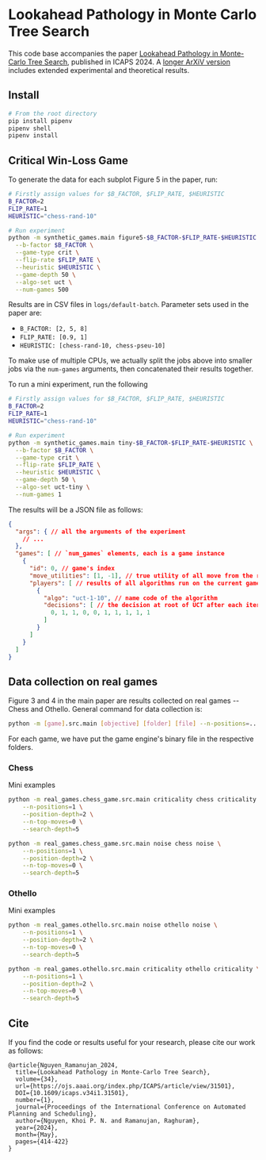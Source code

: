 # Lookahead Pathology in Monte Carlo Tree Search

This code base accompanies the paper [Lookahead Pathology in Monte-Carlo Tree Search](https://ojs.aaai.org/index.php/ICAPS/article/view/31501), published in ICAPS 2024. A [longer ArXiV version](https://arxiv.org/abs/2212.05208) includes extended experimental and theoretical results.

## Install

```bash
# From the root directory
pip install pipenv
pipenv shell
pipenv install
```

## Critical Win-Loss Game

To generate the data for each subplot Figure 5 in the paper, run:
```bash
# Firstly assign values for $B_FACTOR, $FLIP_RATE, $HEURISTIC
B_FACTOR=2
FLIP_RATE=1
HEURISTIC="chess-rand-10"

# Run experiment
python -m synthetic_games.main figure5-$B_FACTOR-$FLIP_RATE-$HEURISTIC \
  --b-factor $B_FACTOR \
  --game-type crit \
  --flip-rate $FLIP_RATE \
  --heuristic $HEURISTIC \
  --game-depth 50 \
  --algo-set uct \
  --num-games 500
```

Results are in CSV files in `logs/default-batch`. Parameter sets used in the paper are:
- `B_FACTOR: [2, 5, 8]`
- `FLIP_RATE: [0.9, 1]`
- `HEURISTIC: [chess-rand-10, chess-pseu-10]`

To make use of multiple CPUs, we actually split the jobs above into smaller jobs via the `num-games` arguments, then concatenated their results together.

To run a mini experiment, run the following
```bash
# Firstly assign values for $B_FACTOR, $FLIP_RATE, $HEURISTIC
B_FACTOR=2
FLIP_RATE=1
HEURISTIC="chess-rand-10"

# Run experiment
python -m synthetic_games.main tiny-$B_FACTOR-$FLIP_RATE-$HEURISTIC \
  --b-factor $B_FACTOR \
  --game-type crit \
  --flip-rate $FLIP_RATE \
  --heuristic $HEURISTIC \
  --game-depth 50 \
  --algo-set uct-tiny \
  --num-games 1
```

The results will be a JSON file as follows:
```json
{
  "args": { // all the arguments of the experiment
    // ...
  },
  "games": [ // `num_games` elements, each is a game instance
    {
      "id": 0, // game's index
      "move_utilities": [1, -1], // true utility of all move from the root node, from 0 to B_FACTOR-1
      "players": [ // results of all algorithms run on the current game
        {
          "algo": "uct-1-10", // name code of the algorithm
          "decisions": [ // the decision at root of UCT after each iteration
            0, 1, 1, 0, 0, 1, 1, 1, 1, 1
          ]
        }
      ]
    }
  ]
}
```

## Data collection on real games

Figure 3 and 4 in the main paper are results collected on real games -- Chess and Othello. General command for data collection is:

```bash
python -m [game].src.main [objective] [folder] [file] --n-positions=... --position-depth=... --n-top-moves=... --search-depth
```

For each game, we have put the game engine's binary file in the respective folders.

### Chess

Mini examples

```bash
python -m real_games.chess_game.src.main criticality chess criticality \
    --n-positions=1 \
    --position-depth=2 \
    --n-top-moves=0 \
    --search-depth=5

python -m real_games.chess_game.src.main noise chess noise \
    --n-positions=1 \
    --position-depth=2 \
    --n-top-moves=0 \
    --search-depth=5
```

### Othello

Mini examples
```bash
python -m real_games.othello.src.main noise othello noise \
    --n-positions=1 \
    --position-depth=2 \
    --n-top-moves=0 \
    --search-depth=5

python -m real_games.othello.src.main criticality othello criticality \
    --n-positions=1 \
    --position-depth=2 \
    --n-top-moves=0 \
    --search-depth=5
```


## Cite

If you find the code or results useful for your research, please cite our work as follows:
```
@article{Nguyen_Ramanujan_2024, 
  title={Lookahead Pathology in Monte-Carlo Tree Search}, 
  volume={34}, 
  url={https://ojs.aaai.org/index.php/ICAPS/article/view/31501}, 
  DOI={10.1609/icaps.v34i1.31501}, 
  number={1}, 
  journal={Proceedings of the International Conference on Automated Planning and Scheduling}, 
  author={Nguyen, Khoi P. N. and Ramanujan, Raghuram}, 
  year={2024}, 
  month={May}, 
  pages={414-422}
}
```
